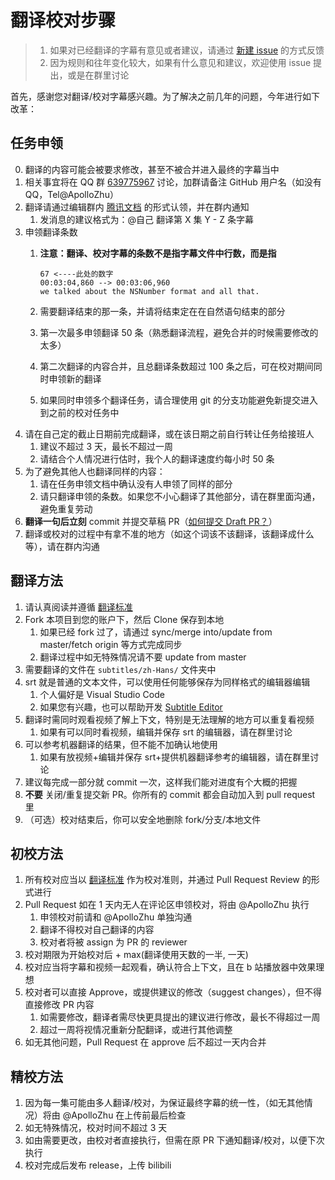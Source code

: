 # 翻译校对步骤

> 1. 如果对已经翻译的字幕有意见或者建议，请通过 [新建 issue](https://github.com/Apollonyan/CS193p-Developing-Apps-for-iOS-Spring-2020/issues/new) 的方式反馈
> 2. 因为规则和往年变化较大，如果有什么意见和建议，欢迎使用 issue 提出，或是在群里讨论

首先，感谢您对翻译/校对字幕感兴趣。为了解决之前几年的问题，今年进行如下改革：

## 任务申领

0. 翻译的内容可能会被要求修改，甚至不被合并进入最终的字幕当中
1. 相关事宜将在 QQ 群 [639775967](https://qm.qq.com/cgi-bin/qm/qr?k=bbFbbt0CNs8lp5KegWf5dNMBiuYskt3v&authKey=SSRNAQTcd8lKGJb6bfx+LUz6tTZgaIZTO65ftpmSq7Kh0aN+ooLt2xUaFQML4rxX&noverify=0) 讨论，加群请备注 GitHub 用户名（如没有 QQ，Tel@ApolloZhu）
2. 翻译请通过编辑群内 [腾讯文档](https://docs.qq.com/sheet/DVnBxdUdKcUh0dldE?tab=p5e8m3) 的形式认领，并在群内通知
    1. 发消息的建议格式为：@自己 翻译第 X 集 Y - Z 条字幕
3. 申领翻译条数
    1. **注意：翻译、校对字幕的条数不是指字幕文件中行数，而是指**

        ```srt
        67 <----此处的数字
        00:03:04,860 --> 00:03:06,960
        we talked about the NSNumber format and all that.
        ```

    2. 需要翻译结束的那一条，并请将结束定在在自然语句结束的部分
    3. 第一次最多申领翻译 50 条（熟悉翻译流程，避免合并的时候需要修改的太多）
    4. 第二次翻译的内容合并，且总翻译条数超过 100 条之后，可在校对期间同时申领新的翻译
    5. 如果同时申领多个翻译任务，请合理使用 git 的分支功能避免新提交进入到之前的校对任务中
4. 请在自己定的截止日期前完成翻译，或在该日期之前自行转让任务给接班人
    1. 建议不超过 3 天，最长不超过一周
    2. 请结合个人情况进行估时，我个人的翻译速度约每小时 50 条
5. 为了避免其他人也翻译同样的内容：
    1. 请在任务申领文档中确认没有人申领了同样的部分
    2. 请只翻译申领的条数。如果您不小心翻译了其他部分，请在群里面沟通，避免重复劳动
7. **翻译一句后立刻** commit 并提交草稿 PR（[如何提交 Draft PR？](https://github.blog/2019-02-14-introducing-draft-pull-requests/)）
8. 翻译或校对的过程中有拿不准的地方（如这个词该不该翻译，该翻译成什么等），请在群内沟通

## 翻译方法

1. 请认真阅读并遵循 [翻译标准](./translation-style-guide.md)
2. Fork 本项目到您的账户下，然后 Clone 保存到本地
    1. 如果已经 fork 过了，请通过 sync/merge into/update from master/fetch origin 等方式完成同步
    2. 翻译过程中如无特殊情况请不要 update from master
3. 需要翻译的文件在 `subtitles/zh-Hans/` 文件夹中
4. srt 就是普通的文本文件，可以使用任何能够保存为同样格式的编辑器编辑
    1. 个人偏好是 Visual Studio Code
    2. 如果您有兴趣，也可以帮助开发 [Subtitle Editor](https://github.com/Apollonyan/Subtitle-Editor)
5. 翻译时需同时观看视频了解上下文，特别是无法理解的地方可以重复看视频
    1. 如果有可以同时看视频，编辑并保存 srt 的编辑器，请在群里讨论
6. 可以参考机器翻译的结果，但不能不加确认地使用
    1. 如果有放视频+编辑并保存 srt+提供机器翻译参考的编辑器，请在群里讨论
7. 建议每完成一部分就 commit 一次，这样我们能对进度有个大概的把握
8. **不要** 关闭/重复提交新 PR。你所有的 commit 都会自动加入到 pull request 里
9. （可选）校对结束后，你可以安全地删除 fork/分支/本地文件

## 初校方法

1. 所有校对应当以 [翻译标准](./translation-style-guide.md) 作为校对准则，并通过 Pull Request Review 的形式进行
2. Pull Request 如在 1 天内无人在评论区申领校对，将由 @ApolloZhu 执行
    1. 申领校对前请和 @ApolloZhu 单独沟通
    2. 翻译不得校对自己翻译的内容
    3. 校对者将被 assign 为 PR 的 reviewer
3. 校对期限为开始校对后 + max(翻译使用天数的一半, 一天)
4. 校对应当将字幕和视频一起观看，确认符合上下文，且在 b 站播放器中效果理想
5. 校对者可以直接 Approve，或提供建议的修改（suggest changes），但不得直接修改 PR 内容
    1. 如需要修改，翻译者需尽快更具提出的建议进行修改，最长不得超过一周
    2. 超过一周将视情况重新分配翻译，或进行其他调整
6. 如无其他问题，Pull Request 在 approve 后不超过一天内合并

## 精校方法

1. 因为每一集可能由多人翻译/校对，为保证最终字幕的统一性，（如无其他情况）将由 @ApolloZhu 在上传前最后检查
2. 如无特殊情况，校对时间不超过 3 天
3. 如由需要更改，由校对者直接执行，但需在原 PR 下通知翻译/校对，以便下次执行
4. 校对完成后发布 release，上传 bilibili

